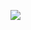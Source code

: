 ![](https://media-exp1.licdn.com/dms/image/sync/C4E27AQEpvmO7hyvqCQ/articleshare-shrink_800/0?e=1590912000&v=beta&t=-sta_4F2kCPZswjOYUpz3amfoDievBDv6YmuSBfu_r4)
